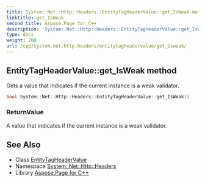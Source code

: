 ```yaml
---
title: System::Net::Http::Headers::EntityTagHeaderValue::get_IsWeak method
linktitle: get_IsWeak
second_title: Aspose.Page for C++
description: 'System::Net::Http::Headers::EntityTagHeaderValue::get_IsWeak method. Gets a value that indicates if the current instance is a weak validator in C++.'
type: docs
weight: 200
url: /cpp/system.net.http.headers/entitytagheadervalue/get_isweak/
---
```

## EntityTagHeaderValue::get_IsWeak method


Gets a value that indicates if the current instance is a weak validator.

```cpp
bool System::Net::Http::Headers::EntityTagHeaderValue::get_IsWeak()
```


### ReturnValue

A value that indicates if the current instance is a weak validator.

## See Also

* Class [EntityTagHeaderValue](../)
* Namespace [System::Net::Http::Headers](../../)
* Library [Aspose.Page for C++](../../../)
